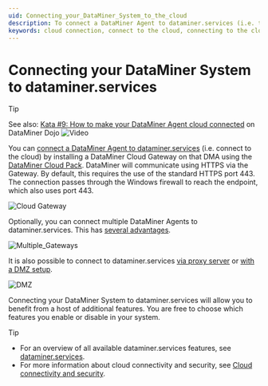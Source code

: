 ```yaml
---
uid: Connecting_your_DataMiner_System_to_the_cloud
description: To connect a DataMiner Agent to dataminer.services (i.e. to the cloud), install a Cloud Gateway on that DMA and make sure port 443 is available.
keywords: cloud connection, connect to the cloud, connecting to the cloud
---
```


# Connecting your DataMiner System to dataminer.services

> [!TIP]
> See also: [Kata #9: How to make your DataMiner Agent cloud connected](https://community.dataminer.services/courses/kata-9/) on DataMiner Dojo ![Video](~/user-guide/images/video_Duo.png)

You can [connect a DataMiner Agent to dataminer.services](xref:Connect_to_dataminer_services) (i.e. connect to the cloud) by installing a DataMiner Cloud Gateway on that DMA using the [DataMiner Cloud Pack](https://community.dataminer.services/dataminer-cloud-pack/). DataMiner will communicate using HTTPS via the Gateway. By default, this requires the use of the standard HTTPS port 443. The connection passes through the Windows firewall to reach the endpoint, which also uses port 443.

![Cloud Gateway](~/user-guide/images/Cloud_Gateway.png)

Optionally, you can connect multiple DataMiner Agents to dataminer.services. This has [several advantages](xref:FAQ_DCP#do-all-agents-in-a-dms-have-to-be-connected-to-dataminerservices).

![Multiple_Gateways](~/user-guide/images/Multiple_DMAs_Connected.png)

It is also possible to connect to dataminer.services [via proxy server](xref:Connect_to_cloud_via_proxy) or [with a DMZ setup](xref:Connect_to_cloud_with_DMZ).

![DMZ](~/user-guide/images/DMZ_CloudGateway.png)

Connecting your DataMiner System to dataminer.services will allow you to benefit from a host of additional features. You are free to choose which features you enable or disable in your system.

> [!TIP]
>
> - For an overview of all available dataminer.services features, see [dataminer.services](xref:Overview_DCP).
> - For more information about cloud connectivity and security, see [Cloud connectivity and security](xref:Cloud_connectivity_and_security#connecting-to-dataminerservices).
